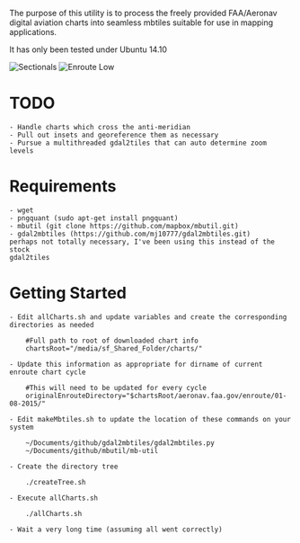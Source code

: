 The purpose of this utility is to process the freely provided FAA/Aeronav 
digital aviation charts into seamless mbtiles suitable for use in mapping 
applications.

It has only been tested under Ubuntu 14.10

![Sectionals](https://raw.github.com/jlmcgraw/aviationCharts/master/sectional.png)
![Enroute Low](https://raw.github.com/jlmcgraw/aviationCharts/master/enroute.png)

# TODO
    - Handle charts which cross the anti-meridian
    - Pull out insets and georeference them as necessary
    - Pursue a multithreaded gdal2tiles that can auto determine zoom levels

# Requirements
    - wget
    - pngquant (sudo apt-get install pngquant)
    - mbutil (git clone https://github.com/mapbox/mbutil.git)
    - gdal2mbtiles (https://github.com/mj10777/gdal2mbtiles.git)
	perhaps not totally necessary, I've been using this instead of the stock
	gdal2tiles

# Getting Started
    - Edit allCharts.sh and update variables and create the corresponding 
    directories as needed
```
	#Full path to root of downloaded chart info
	chartsRoot="/media/sf_Shared_Folder/charts/"
```
        
    - Update this information as appropriate for dirname of current enroute chart cycle
```
	#This will need to be updated for every cycle
	originalEnrouteDirectory="$chartsRoot/aeronav.faa.gov/enroute/01-08-2015/"
```
      
    - Edit makeMbtiles.sh to update the location of these commands on your system
```
	~/Documents/github/gdal2mbtiles/gdal2mbtiles.py 
	~/Documents/github/mbutil/mb-util
```
	
    - Create the directory tree	
```
	./createTree.sh
```
	
    - Execute allCharts.sh	
```
	./allCharts.sh
```
      
    - Wait a very long time (assuming all went correctly)
